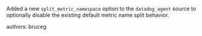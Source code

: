 Added a new `split_metric_namespace` option to the `datadog_agent` source to
optionally disable the existing default metric name split behavior.

authors: bruceg
